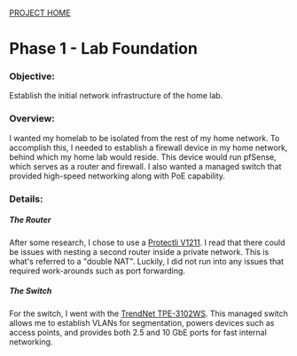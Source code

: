[PROJECT HOME](../index.md)

# Phase 1 - Lab Foundation

### Objective:
Establish the initial network infrastructure of the home lab.

### Overview:
I wanted my homelab to be isolated from the rest of my home network. To accomplish this, I needed to establish a firewall device in my home network, behind which my home lab would reside. This device would run pfSense, which serves as a router and firewall. I also wanted a managed switch that provided high-speed networking along with PoE capability.

### Details:
##### The Router
After some research, I chose to use a [Protectli V1211](https://protectli.com/product/v1211/). I read that there could be issues with nesting a second router inside a private network. This is what's referred to a "double NAT". Luckily, I did not run into any issues that required work-arounds such as port forwarding.

##### The Switch
For the switch, I went with the [TrendNet TPE-3102WS](https://www.trendnet.com/products/2.5g-managed-poeplus-switch/10-port-multi-gig-web-smart-poeplus-switch-TPE-3102WS). This managed switch allows me to establish VLANs for segmentation, powers devices such as access points, and provides both 2.5 and 10 GbE ports for fast internal networking.
